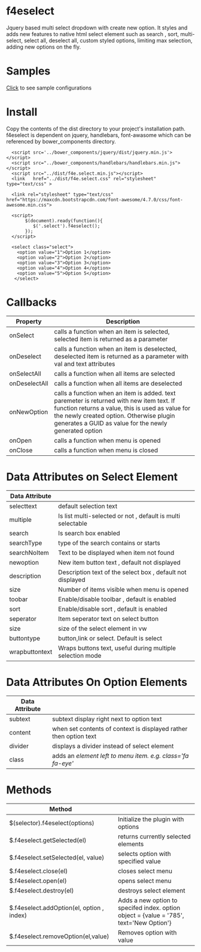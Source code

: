 # f4eselect
Jquery based multi select dropdown with create new option. It styles and adds new features to native html select element such as search , sort, multi-select, select all, deselect all, custom styled options, limiting max selection, adding new options on the fly.

# Samples
[Click](https://oalkaner.github.io/f4eselect/) to see sample configurations

# Install
Copy the contents of the dist directory to your project's installation path. f4eselect is dependent on jquery, handlebars, font-awasome which can be referenced by bower_components directory.
```
  <script src='../bower_components/jquery/dist/jquery.min.js'></script>
  <script src="../bower_components/handlebars/handlebars.min.js"></script>
  <script src="../dist/f4e.select.min.js"></script>
  <link   href="../dist/f4e.select.css" rel="stylesheet" type="text/css" >
  
  <link rel="stylesheet" type="text/css" href="https://maxcdn.bootstrapcdn.com/font-awesome/4.7.0/css/font-awesome.min.css">

  <script>
       $(document).ready(function(){
          $('.select').f4eselect();                  
       });
  </script>

  <select class="select">
    <option value="1">Option 1</option>
    <option value="2">Option 2</option>
    <option value="3">Option 3</option>
    <option value="4">Option 4</option>
    <option value="5">Option 5</option>
   </select>

```

# Callbacks

| Property | Description |
| ------------- | ------------- |
| onSelect  | calls a function when an item is selected, selected item is returned as a parameter  |
| onDeselect  | calls a function when an item is deselected, deselected item is returned as a parameter with val and text attributes |
| onSelectAll | calls a function when all items are selected |
| onDeselectAll | calls a function when all items are deselected |
| onNewOption | calls a function when an item is added. text paremeter is returned with new item text. If function returns a value, this is used as value for the newly created option. Otherwise plugin generates a GUID as value for the newly generated option  |
| onOpen | calls a function when menu is opened |
| onClose | calls a function when menu is closed |

# Data Attributes on Select Element

| Data Attribute | |
| ------------- | ------------- |
| selecttext  | default selection text  |
| multiple  | Is list multi-selected or not , default is multi selectable|
| search | Is search box enabled |
| searchType | type of the search contains or starts |
| searchNoItem | Text to be displayed when item not found |
| newoption | New item button text , default not displayed |
| description | Description text of the select box , default not displayed |
| size | Number of items visible when menu is opened |
| toobar | Enable/disable toolbar , default is enabled |
| sort | Enable/disable sort , default is enabled |
| seperator | Item seperator text on select button |
| size | size of the select element in vw|
| buttontype | button,link or select. Default is select |
| wrapbuttontext | Wraps buttons text, useful during multiple selection mode |


# Data Attributes On Option Elements

| Data Attribute | |
| ------------- | ------------- |
| subtext | subtext display right next to option text |
| content | when set contents of context is displayed rather then option text |
| divider | displays a divider instead of select element |
| class | adds an <i> element left to menu item. e.g. class='fa fa-eye'|

# Methods

| Method | |
| ------------- | ------------- |
| $(selector).f4eselect(options)  | Initialize the plugin with options  |
| $.f4eselect.getSelected(el) | returns currently selected elements |
| $.f4eselect.setSelected(el, value)| selects option with specified value |
| $.f4eselect.close(el) | closes select  menu |
| $.f4eselect.open(el) | opens select menu |
| $.f4eselect.destroy(el) | destroys select element |
| $.f4eselect.addOption(el, option , index) | Adds a new option to specifed index. option object = {value = '785', text='New Option'} |
| $.f4eselect.removeOption(el,value) | Removes option with value |


